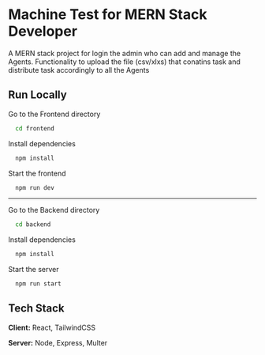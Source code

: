 
# Machine Test for MERN Stack Developer

A MERN stack project for login the admin who can add and manage the Agents.
Functionality to upload the file (csv/xlxs) that conatins task and distribute task accordingly to all the Agents



## Run Locally


Go to the Frontend directory

```bash
  cd frontend
```

Install dependencies

```bash
  npm install
```

Start the frontend

```bash
  npm run dev
```
------------------------------


Go to the Backend directory

```bash
  cd backend
```

Install dependencies

```bash
  npm install
```

Start the server

```bash
  npm run start
```


## Tech Stack

**Client:** React, TailwindCSS

**Server:** Node, Express, Multer
